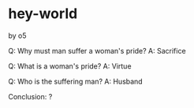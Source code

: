 # hey-world
by o5

Q: Why must man suffer a woman's pride?
A: Sacrifice

Q: What is a woman's pride?
A: Virtue

Q: Who is the suffering man?
A: Husband

Conclusion:  ?
